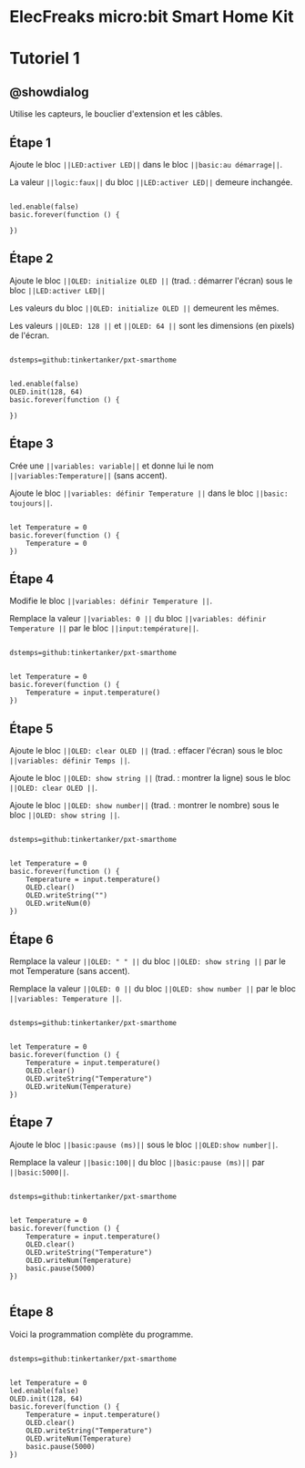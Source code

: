 # ElecFreaks micro:bit Smart Home Kit

# Tutoriel 1

## @showdialog

Utilise les capteurs, le bouclier d'extension et les câbles.

## Étape 1

Ajoute le bloc ``||LED:activer LED||`` dans le bloc ``||basic:au démarrage||``.

La valeur ``||logic:faux||`` du bloc ``||LED:activer LED||`` demeure inchangée.

```blocks

led.enable(false)
basic.forever(function () {
	
})

```

## Étape 2

Ajoute le bloc ``||OLED: initialize OLED ||`` (trad. : démarrer l'écran) sous le bloc ``||LED:activer LED||``

Les valeurs du bloc ``||OLED: initialize OLED ||`` demeurent les mêmes.

Les valeurs ``||OLED: 128 ||`` et ``||OLED: 64 ||`` sont les dimensions (en pixels) de l'écran.

```package

dstemps=github:tinkertanker/pxt-smarthome

```

```blocks

led.enable(false)
OLED.init(128, 64)
basic.forever(function () {
	
})

```

## Étape 3

Crée une ``||variables: variable||`` et donne lui le nom ``||variables:Temperature||`` (sans accent).

Ajoute le bloc ``||variables: définir Temperature ||`` dans le bloc ``||basic: toujours||``. 

```blocks

let Temperature = 0
basic.forever(function () {
    Temperature = 0
})

```

## Étape 4

Modifie le bloc ``||variables: définir Temperature ||``.

Remplace la valeur ``||variables: 0 ||`` du bloc ``||variables: définir Temperature ||`` par le bloc ``||input:température||``.

```package

dstemps=github:tinkertanker/pxt-smarthome

```

```blocks

let Temperature = 0
basic.forever(function () {
    Temperature = input.temperature()
})

```

## Étape 5

Ajoute le bloc ``||OLED: clear OLED ||`` (trad. : effacer l'écran) sous le bloc ``||variables: définir Temps ||``.

Ajoute le bloc ``||OLED: show string ||`` (trad. : montrer la ligne) sous le bloc ``||OLED: clear OLED ||``.

Ajoute le bloc ``||OLED: show number||`` (trad. : montrer le nombre) sous le bloc ``||OLED: show string ||``.

```package

dstemps=github:tinkertanker/pxt-smarthome

```

```blocks

let Temperature = 0
basic.forever(function () {
    Temperature = input.temperature()
    OLED.clear()
    OLED.writeString("")
    OLED.writeNum(0)
})

```

## Étape 6

Remplace la valeur ``||OLED: " " ||`` du bloc ``||OLED: show string ||`` par le mot Temperature (sans accent).

Remplace la valeur ``||OLED: 0 ||`` du bloc ``||OLED: show number ||`` par le bloc ``||variables: Temperature ||``.

```package

dstemps=github:tinkertanker/pxt-smarthome

```

```blocks

let Temperature = 0
basic.forever(function () {
    Temperature = input.temperature()
    OLED.clear()
    OLED.writeString("Temperature")
    OLED.writeNum(Temperature)
})

```


## Étape 7

Ajoute le bloc ``||basic:pause (ms)||`` sous le bloc ``||OLED:show number||``.

Remplace la valeur ``||basic:100||`` du bloc ``||basic:pause (ms)||`` par ``||basic:5000||``.


```package

dstemps=github:tinkertanker/pxt-smarthome

```

```blocks

let Temperature = 0
basic.forever(function () {
    Temperature = input.temperature()
    OLED.clear()
    OLED.writeString("Temperature")
    OLED.writeNum(Temperature)
    basic.pause(5000)
})


```

## Étape 8

Voici la programmation complète du programme.

```package

dstemps=github:tinkertanker/pxt-smarthome

```

```blocks

let Temperature = 0
led.enable(false)
OLED.init(128, 64)
basic.forever(function () {
    Temperature = input.temperature()
    OLED.clear()
    OLED.writeString("Temperature")
    OLED.writeNum(Temperature)
    basic.pause(5000)
})

```